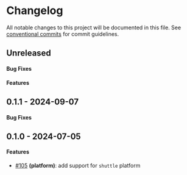 # Changelog
All notable changes to this project will be documented in this file. See [conventional commits](https://www.conventionalcommits.org/) for commit guidelines.

## Unreleased
#### Bug Fixes

#### Features

## 0.1.1 - 2024-09-07
#### Bug Fixes


## 0.1.0 - 2024-07-05
#### Features
- [#105](../../pull/105) **(platform)**: add support for `shuttle` platform
